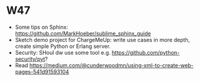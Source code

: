 # W47

+ Some tips on Sphinx: https://github.com/MarkHoeber/sublime_sphinx_guide
+ Sketch demo project for ChargeMeUp: write use cases in more depth, create simple Python or Erlang server.
+ Security: SHoul dw use some tool e.g. <https://github.com/python-security/pyt>?
+ Read https://medium.com/@cunderwoodmn/using-xml-to-create-web-pages-541d91593104
